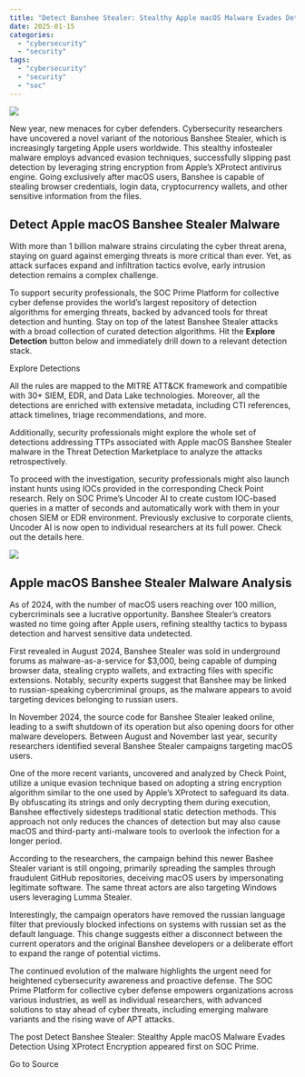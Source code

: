 ```yaml
---
title: "Detect Banshee Stealer: Stealthy Apple macOS Malware Evades Detection Using XProtect Encryption"
date: 2025-01-15
categories: 
  - "cybersecurity"
  - "security"
tags: 
  - "cybersecurity"
  - "security"
  - "soc"
---
```


![](https://socprime.com/wp-content/uploads/Banshee-Stealer-1-400x234.jpg)

New year, new menaces for cyber defenders. Cybersecurity researchers have uncovered a novel variant of the notorious Banshee Stealer, which is increasingly targeting Apple users worldwide. This stealthy infostealer malware employs advanced evasion techniques, successfully slipping past detection by leveraging string encryption from Apple’s XProtect antivirus engine. Going exclusively after macOS users, Banshee is capable of stealing browser credentials, login data, cryptocurrency wallets, and other sensitive information from the files.

## Detect Apple macOS Banshee Stealer Malware

With more than 1 billion malware strains circulating the cyber threat arena, staying on guard against emerging threats is more critical than ever. Yet, as attack surfaces expand and infiltration tactics evolve, early intrusion detection remains a complex challenge.

To support security professionals, the SOC Prime Platform for collective cyber defense provides the world’s largest repository of detection algorithms for emerging threats, backed by advanced tools for threat detection and hunting. Stay on top of the latest Banshee Stealer attacks with a broad collection of curated detection algorithms. Hit the **Explore Detection** button below and immediately drill down to a relevant detection stack.

Explore Detections

All the rules are mapped to the MITRE ATT&CK framework and compatible with 30+ SIEM, EDR, and Data Lake technologies. Moreover, all the detections are enriched with extensive metadata, including CTI references, attack timelines, triage recommendations, and more.

Additionally, security professionals might explore the whole set of detections addressing TTPs associated with Apple macOS Banshee Stealer malware in the Threat Detection Marketplace to analyze the attacks retrospectively. 

To proceed with the investigation, security professionals might also launch instant hunts using IOCs provided in the corresponding Check Point research. Rely on SOC Prime’s Uncoder AI to create custom IOC-based queries in a matter of seconds and automatically work with them in your chosen SIEM or EDR environment. Previously exclusive to corporate clients, Uncoder AI is now open to individual researchers at its full power. Check out the details here.

![](https://socprime.com/wp-content/uploads/Uncoder-AI_Banshee-Stealer.png)

## Apple macOS Banshee Stealer Malware Analysis

As of 2024, with the number of macOS users reaching over 100 million, cybercriminals see a lucrative opportunity. Banshee Stealer’s creators wasted no time going after Apple users, refining stealthy tactics to bypass detection and harvest sensitive data undetected.

First revealed in August 2024, Banshee Stealer was sold in underground forums as malware-as-a-service for $3,000, being capable of dumping browser data, stealing crypto wallets, and extracting files with specific extensions. Notably, security experts suggest that Banshee may be linked to russian-speaking cybercriminal groups, as the malware appears to avoid targeting devices belonging to russian users.

In November 2024, the source code for Banshee Stealer leaked online, leading to a swift shutdown of its operation but also opening doors for other malware developers. Between August and November last year, security researchers identified several Banshee Stealer campaigns targeting macOS users. 

One of the more recent variants, uncovered and analyzed by Check Point, utilize a unique evasion technique based on adopting a string encryption algorithm similar to the one used by Apple’s XProtect to safeguard its data. By obfuscating its strings and only decrypting them during execution, Banshee effectively sidesteps traditional static detection methods. This approach not only reduces the chances of detection but may also cause macOS and third-party anti-malware tools to overlook the infection for a longer period. 

According to the researchers, the campaign behind this newer Bashee Stealer variant is still ongoing, primarily spreading the samples through fraudulent GitHub repositories, deceiving macOS users by impersonating legitimate software. The same threat actors are also targeting Windows users leveraging Lumma Stealer. 

Interestingly, the campaign operators have removed the russian language filter that previously blocked infections on systems with russian set as the default language. This change suggests either a disconnect between the current operators and the original Banshee developers or a deliberate effort to expand the range of potential victims.

The continued evolution of the malware highlights the urgent need for heightened cybersecurity awareness and proactive defense. The SOC Prime Platform for collective cyber defense empowers organizations across various industries, as well as individual researchers, with advanced solutions to stay ahead of cyber threats, including emerging malware variants and the rising wave of APT attacks.

  
  

The post Detect Banshee Stealer: Stealthy Apple macOS Malware Evades Detection Using XProtect Encryption appeared first on SOC Prime.

Go to Source
